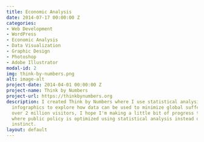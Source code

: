 ```yaml
---
title: Economic Analysis
date: 2014-07-17 00:00:00 Z
categories:
- Web Development
- WordPress
- Economic Analysis
- Data Visualization
- Graphic Design
- Photoshop
- Adobe Illustrator
modal-id: 2
img: think-by-numbers.png
alt: image-alt
project-date: 2014-04-01 00:00:00 Z
project-name: Think by Numbers
project-url: https://thinkbynumbers.org
description: I created Think by Numbers where I use statistical analysis and entertaining
  infographics to explore how data can be used to minimize global suffering. <br>  With
  over 2 million visitors, I hope I'm making a little bit of progress towards a world
  where public policy is optimized using statistical analysis instead of tribal gut
  instinct.
layout: default
---
```


